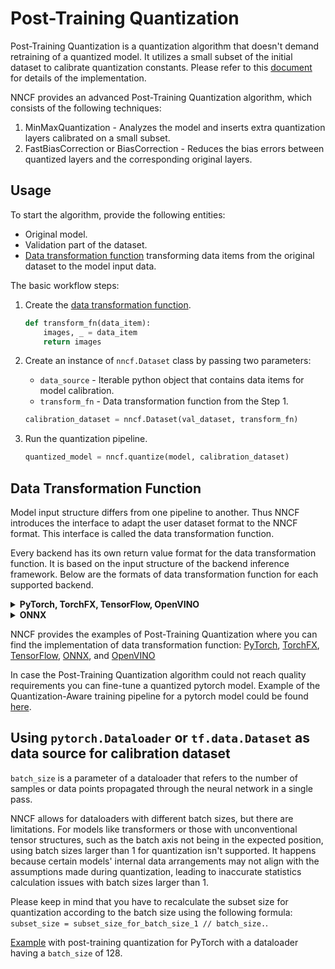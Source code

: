 # Post-Training Quantization

Post-Training Quantization is a quantization algorithm that doesn't demand retraining of a quantized model.
It utilizes a small subset of the initial dataset to calibrate quantization constants.
Please refer to this [document](/docs/usage/training_time_compression/other_algorithms/LegacyQuantization.md) for details of the implementation.

NNCF provides an advanced Post-Training Quantization algorithm, which consists of the following techniques:

1) MinMaxQuantization - Analyzes the model and inserts extra quantization layers calibrated on a small subset.
2) FastBiasCorrection or BiasCorrection - Reduces the bias errors between quantized layers and the corresponding
   original layers.

## Usage

To start the algorithm, provide the following entities:

* Original model.
* Validation part of the dataset.
* [Data transformation function](#data-transformation-function) transforming data items from the original dataset to the model input data.

The basic workflow steps:

1. Create the [data transformation function](#data-transformation-function).

    ```python
    def transform_fn(data_item):
        images, _ = data_item
        return images
    ```

2. Create an instance of `nncf.Dataset` class by passing two parameters:

    * `data_source` - Iterable python object that contains data items for model calibration.
    * `transform_fn` - Data transformation function from the Step 1.

    ```python
    calibration_dataset = nncf.Dataset(val_dataset, transform_fn)
    ```

3. Run the quantization pipeline.

    ```python
    quantized_model = nncf.quantize(model, calibration_dataset)
    ```

## Data Transformation Function

Model input structure differs from one pipeline to another. Thus NNCF introduces the interface to adapt the user dataset format to the NNCF format. This interface is called the data transformation function.

Every backend has its own return value format for the data transformation function. It is based on the input structure of the
backend inference framework.
Below are the formats of data transformation function for each supported backend.

<details><summary><b>PyTorch, TorchFX, TensorFlow, OpenVINO</b></summary>

The return format of the data transformation function is directly the input tensors consumed by the model. \
_If you are not sure that your implementation of data transformation function is correct you can validate it by using the
following code:_

```python
model = ...  # Model
val_loader = ...  # Original Dataset
transform_fn = ...  # Data transformation function
for data_item in val_loader:
    model(transform_fn(data_item))
```

</details>
<details><summary><b>ONNX</b></summary>

[ONNX Runtime](https://onnxruntime.ai/) is used as the inference engine for the ONNX backend. \
The Input format of the data is the following - ```Dict[str, np.ndarray]```, where keys of the dictionary are the model input names and values are numpy tensors passed to these inputs.

_If you are not sure that your implementation of data transformation function is correct, you can validate it by using the
following code:_

```python
import onnxruntime

model_path = ...  # Path to Model
val_loader = ...  # Original Dataset
transform_fn = ...  # Data transformation function
sess = onnxruntime.InferenceSession(model_path)
output_names = [output.name for output in sess.get_outputs()]
for data_item in val_loader:
    sess.run(output_names, input_feed=transform_fn(data_item))
```

</details>

NNCF provides the examples of Post-Training Quantization where you can find the implementation of data transformation
function: [PyTorch](/examples/post_training_quantization/torch/mobilenet_v2/README.md), [TorchFX](/examples/post_training_quantization/torch_fx/resnet18/README.md), [TensorFlow](/examples/post_training_quantization/tensorflow/mobilenet_v2/README.md), [ONNX](/examples/post_training_quantization/onnx/mobilenet_v2/README.md), and [OpenVINO](/examples/post_training_quantization/openvino/mobilenet_v2/README.md)

In case the Post-Training Quantization algorithm could not reach quality requirements you can fine-tune a quantized pytorch model. Example of the Quantization-Aware training pipeline for a pytorch model could be found [here](/examples/quantization_aware_training/torch/resnet18/README.md).

## Using `pytorch.Dataloader` or `tf.data.Dataset` as data source for calibration dataset

```batch_size``` is a parameter of a dataloader that refers to the number of samples or data points propagated through the neural network in a single pass.

NNCF allows for dataloaders with different batch sizes, but there are limitations. For models like transformers or those with unconventional tensor structures, such as the batch axis not being in the expected position, using batch sizes larger than 1 for quantization isn't supported. It happens because certain models' internal data arrangements may not align with the assumptions made during quantization, leading to inaccurate statistics calculation issues with batch sizes larger than 1.

Please keep in mind that you have to recalculate the subset size for quantization according to the batch size using the following formula: ```subset_size = subset_size_for_batch_size_1 // batch_size.```.

[Example](/examples/post_training_quantization/torch/mobilenet_v2/README.md) with post-training quantization for PyTorch with a dataloader having a ```batch_size``` of 128.
